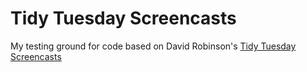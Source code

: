 # Tidy Tuesday Screencasts
My testing ground for code based on David Robinson's [Tidy Tuesday Screencasts](https://www.youtube.com/channel/UCeiiqmVK07qhY-wvg3IZiZQ)




